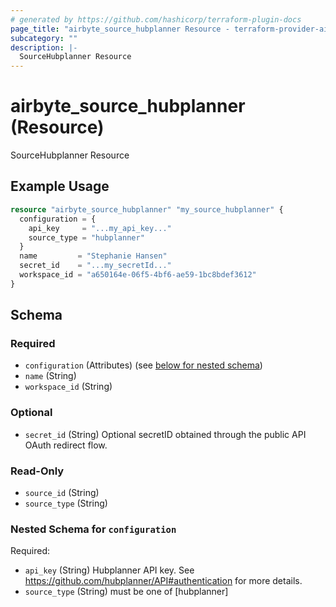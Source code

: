```yaml
---
# generated by https://github.com/hashicorp/terraform-plugin-docs
page_title: "airbyte_source_hubplanner Resource - terraform-provider-airbyte"
subcategory: ""
description: |-
  SourceHubplanner Resource
---
```


# airbyte_source_hubplanner (Resource)

SourceHubplanner Resource

## Example Usage

```terraform
resource "airbyte_source_hubplanner" "my_source_hubplanner" {
  configuration = {
    api_key     = "...my_api_key..."
    source_type = "hubplanner"
  }
  name         = "Stephanie Hansen"
  secret_id    = "...my_secretId..."
  workspace_id = "a650164e-06f5-4bf6-ae59-1bc8bdef3612"
}
```

<!-- schema generated by tfplugindocs -->
## Schema

### Required

- `configuration` (Attributes) (see [below for nested schema](#nestedatt--configuration))
- `name` (String)
- `workspace_id` (String)

### Optional

- `secret_id` (String) Optional secretID obtained through the public API OAuth redirect flow.

### Read-Only

- `source_id` (String)
- `source_type` (String)

<a id="nestedatt--configuration"></a>
### Nested Schema for `configuration`

Required:

- `api_key` (String) Hubplanner API key. See https://github.com/hubplanner/API#authentication for more details.
- `source_type` (String) must be one of [hubplanner]


